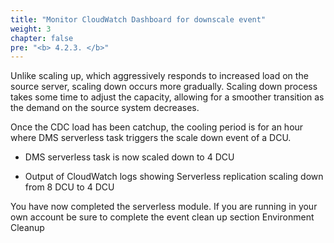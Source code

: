 ```yaml
---
title: "Monitor CloudWatch Dashboard for downscale event"
weight: 3
chapter: false
pre: "<b> 4.2.3. </b>"
---
```


Unlike scaling up, which aggressively responds to increased load on the source server, scaling down occurs more gradually. Scaling down process takes some time to adjust the capacity, allowing for a smoother transition as the demand on the source system decreases.

Once the CDC load has been catchup, the cooling period is for an hour where DMS serverless task triggers the scale down event of a DCU.

- DMS serverless task is now scaled down to 4 DCU

- Output of CloudWatch logs showing Serverless replication scaling down from 8 DCU to 4 DCU

You have now completed the serverless module. If you are running in your own account be sure to complete the event clean up section Environment Cleanup